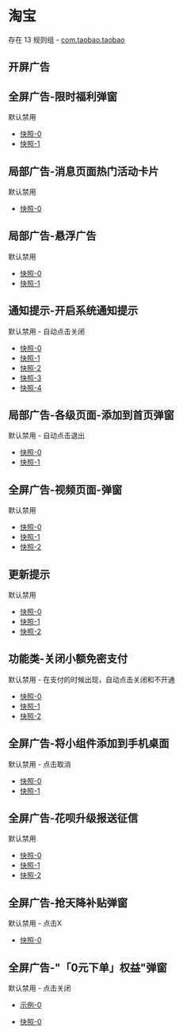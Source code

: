 # 淘宝

存在 13 规则组 - [com.taobao.taobao](/src/apps/com.taobao.taobao.ts)

## 开屏广告

## 全屏广告-限时福利弹窗

默认禁用

- [快照-0](https://i.gkd.li/import/13198052)
- [快照-1](https://i.gkd.li/import/13249418)

## 局部广告-消息页面热门活动卡片

默认禁用

- [快照-0](https://i.gkd.li/import/13197877)

## 局部广告-悬浮广告

默认禁用

- [快照-0](https://i.gkd.li/import/13521702)
- [快照-1](https://i.gkd.li/import/14236602)

## 通知提示-开启系统通知提示

默认禁用 - 自动点击关闭

- [快照-0](https://i.gkd.li/import/13197594)
- [快照-1](https://i.gkd.li/import/13222946)
- [快照-2](https://i.gkd.li/import/13438404)
- [快照-3](https://i.gkd.li/import/13446901)
- [快照-4](https://i.gkd.li/import/13455424)

## 局部广告-各级页面-添加到首页弹窗

默认禁用 - 自动点击退出

- [快照-0](https://i.gkd.li/import/13197553)
- [快照-1](https://i.gkd.li/import/13197546)

## 全屏广告-视频页面-弹窗

默认禁用

- [快照-0](https://i.gkd.li/import/12642813)
- [快照-1](https://i.gkd.li/import/12642798)
- [快照-2](https://i.gkd.li/import/14163734)

## 更新提示

默认禁用

- [快照-0](https://i.gkd.li/import/13336760)
- [快照-1](https://i.gkd.li/import/13695520)
- [快照-2](https://i.gkd.li/import/13965740)

## 功能类-关闭小额免密支付

默认禁用 - 在支付的时候出现，自动点击关闭和不开通

- [快照-0](https://i.gkd.li/import/13438414)
- [快照-1](https://i.gkd.li/i/14471853)
- [快照-2](https://i.gkd.li/i/14471858)

## 全屏广告-将小组件添加到手机桌面

默认禁用 - 点击取消

- [快照-0](https://i.gkd.li/import/13598578)
- [快照-1](https://i.gkd.li/import/13853510)

## 全屏广告-花呗升级报送征信

默认禁用

- [快照-0](https://i.gkd.li/import/13628020)
- [快照-1](https://i.gkd.li/import/13691864)
- [快照-2](https://i.gkd.li/import/13898735)

## 全屏广告-抢天降补贴弹窗

默认禁用 - 点击X

- [快照-0](https://i.gkd.li/import/14060521)

## 全屏广告-"「0元下单」权益"弹窗

默认禁用 - 点击关闭

- [示例-0](https://m.gkd.li/57941037/a35c954d-5162-463c-aee3-b72b9c2d6625)

- [快照-0](https://i.gkd.li/import/14155537)
